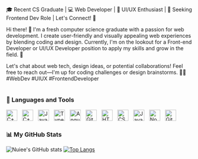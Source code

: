 🎓 Recent CS Graduate | 💻 Web Developer | 🎨 UI/UX Enthusiast | 🌟 Seeking Frontend Dev Role | Let's Connect! 📩

Hi there! 👋 I'm a fresh computer science graduate with a passion for web development. I create user-friendly and visually appealing web experiences by blending coding and design. Currently, I'm on the lookout for a Front-end Developer or UI/UX Developer position to apply my skills and grow in the field. 🚀

Let's chat about web tech, design ideas, or potential collaborations! Feel free to reach out—I'm up for coding challenges or design brainstorms. 🤝📩 #WebDev #UIUX #FrontendDeveloper

#

### 🍬 Languages and Tools

<img align="left" alt="C++" width="30px" style="padding-right:10px;" src="https://cdn.jsdelivr.net/gh/devicons/devicon/icons/cplusplus/cplusplus-line.svg" />
<img align="left" alt="C++" width="30px" style="padding-right:10px;" src="https://cdn.jsdelivr.net/gh/devicons/devicon/icons/php/php-original.svg" />
<img align="left" alt="Java" width="30px" style="padding-right:10px;" src="https://cdn.jsdelivr.net/gh/devicons/devicon/icons/java/java-original.svg"/>
<img align="left" alt="TypeScript" width="30px" style="padding-right:10px;" src="https://cdn.jsdelivr.net/gh/devicons/devicon/icons/typescript/typescript-plain.svg" />
<img align="left" alt="Angular" width="30px" style="padding-right:10px;" src="https://cdn.jsdelivr.net/gh/devicons/devicon/icons/angularjs/angularjs-plain.svg" />
<img align="left" alt="Git" width="30px" style="padding-right:10px;" src="https://cdn.jsdelivr.net/gh/devicons/devicon/icons/git/git-original.svg" />
<img align="left" alt="HTML" width="30px" style="padding-right:10px;" src="https://cdn.jsdelivr.net/gh/devicons/devicon/icons/html5/html5-plain.svg" />
<img align="left" alt="CSS" width="30px" style="padding-right:10px;" src="https://cdn.jsdelivr.net/gh/devicons/devicon/icons/css3/css3-plain.svg" />
<img align="left" alt="JavaScript" width="30px" style="padding-right:10px;" src="https://cdn.jsdelivr.net/gh/devicons/devicon/icons/javascript/javascript-plain.svg" />
<img align="left" alt="NodeJS" width="30px" style="padding-right:10px;" src="https://cdn.jsdelivr.net/gh/devicons/devicon/icons/nodejs/nodejs-original.svg" />
<img align="left" alt="GitHub" width="30px" style="padding-right:10px;" src="https://cdn.jsdelivr.net/gh/devicons/devicon/icons/github/github-original.svg" />
<br />

#

### 📊 My GitHub Stats

![Nuiee's GitHub stats](https://github-readme-stats.vercel.app/api?username=hananibalqis1&show_icons=true&theme=dracula)
[![Top Langs](https://github-readme-stats.vercel.app/api/top-langs/?username=hananibalqis1&layout=donut)](https://github.com/hananibalqis1/github-readme-stats)

#
